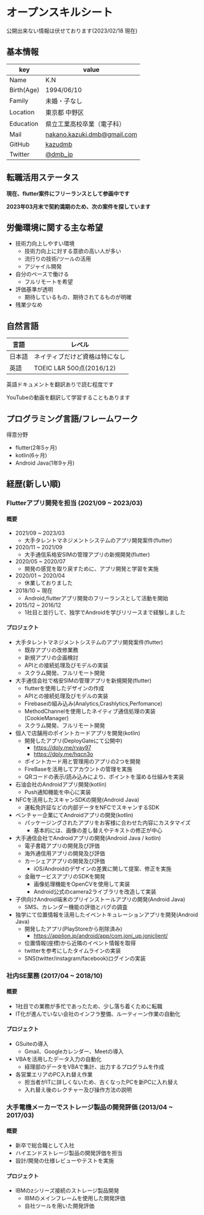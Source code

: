 # オープンスキルシート
公開出来ない情報は伏せております(2023/02/18 現在)

## 基本情報

|key|value|
|----|----|
|Name|K.N|
|Birth(Age)|1994/06/10|
|Family|未婚・子なし|
|Location|東京都 中野区|
|Education|県立工業高校卒業（電子科）|
|Mail|nakano.kazuki.dmb@gmail.com|
|GitHub|[kazudmb](https://github.com/kazudmb)|
|Twitter|[@dmb_jp](https://twitter.com/dmb_jp)|

## 転職活用ステータス

**現在、flutter案件にフリーランスとして参画中です**

**2023年03月末で契約満期のため、次の案件を探しています**

## 労働環境に関する主な希望

- 技術力向上しやすい環境
  - 技術力向上に対する意欲の高い人が多い
  - 流行りの技術/ツールの活用
  - アジャイル開発
- 自分のペースで働ける
  - フルリモートを希望
- 評価基準が透明
  - 期待しているもの、期待されてるものが明確
- 残業少なめ

## 自然言語

|言語|レベル|
|-----|-----|
|日本語|ネイティブだけど資格は特になし|
|英語|TOEIC L&R 500点(2016/12)|

英語ドキュメントを翻訳ありで読む程度です

YouTubeの動画を翻訳して学習することもあります

## プログラミング言語/フレームワーク

得意分野

- flutter(2年5ヶ月)
- kotlin(6ヶ月)
- Android Java(1年9ヶ月)

## 経歴(新しい順)

### Flutterアプリ開発を担当 (2021/09 ~ 2023/03)

#### 概要

- 2021/09 ~ 2023/03
  - 大手タレントマネジメントシステムのアプリ開発案件(flutter)  
- 2020/11 ~ 2021/09
  - 大手通信系格安SIMの管理アプリの新規開発(flutter)  
- 2020/05 ~ 2020/07
  - 開発の感覚を取り戻すために、アプリ開発と学習を実施
- 2020/01 ~ 2020/04
  - 休業しておりました
- 2018/10 ~ 現在
  - Android,flutterアプリ開発のフリーランスとして活動を開始
- 2015/12 ~ 2016/12
  - 1社目と並行して、独学でAndroidを学びリリースまで経験しました

#### プロジェクト

- 大手タレントマネジメントシステムのアプリ開発案件(flutter)
  - 既存アプリの改修業務
  - 新規アプリの企画検討
  - APIとの接続処理及びモデルの実装
  - スクラム開発、フルリモート開発
- 大手通信会社で格安SIMの管理アプリを新規開発(flutter)
  - flutterを使用したデザインの作成
  - APIとの接続処理及びモデルの実装
  - Firebaseの組み込み(Analytics,Crashlytics,Perfomance)
  - MethodChannelを使用したネイティブ通信処理の実装(CookieManager)
  - スクラム開発、フルリモート開発
- 個人で店舗用のポイントカードアプリを開発(kotlin)
  - 開発したアプリ(DeployGateにて公開中)
    - https://dply.me/rvay97
    - https://dply.me/hqcn3o
  - ポイントカード用と管理用のアプリの2つを開発
  - FireBaseを活用してアカウントの管理を実施
  - QRコードの表示/読み込みにより、ポイントを溜める仕組みを実装
- 石油会社のAndroidアプリ開発(kotlin)
  - Push通知機能を中心に実装
- NFCを活用したスキャンSDKの開発(Android Java)
  - 運転免許証などの内部データをNFCでスキャンするSDK
- ベンチャー企業にてAndroidアプリの開発(kotlin)
  - パッケージングされたアプリをお客様に合わせた内容にカスタマイズ
    - 基本的には、画像の差し替えやテキストの修正が中心
- 大手通信会社でAndroidアプリの開発(Android Java / kotlin)
  - 電子書籍アプリの開発及び評価
  - 海外通信用アプリの開発及び評価
  - カーシェアアプリの開発及び評価
    - iOS/Androidのデザインの差異に関して提案、修正を実施
  - 金融サービスアプリのSDKを開発
    - 画像処理機能をOpenCVを使用して実装
    - Android公式のcamera2ライブラリを改造して実装
- 子供向けAndroid端末のプリインストールアプリの開発(Android Java)
  - SMS、カレンダー機能の評価とバグの調査
- 独学にて位置情報を活用したイベントキュレーションアプリを開発(Android Java)
  - 開発したアプリ(PlayStoreから削除済み)
    - https://applion.jp/android/app/com.joni_up.joniclient/
  - 位置情報(座標)から近隣のイベント情報を取得
  - twitterを参考にしたタイムラインの実装
  - SNS(twitter/instagram/facebook)ログインの実装

### 社内SE業務 (2017/04 ~ 2018/10)

#### 概要

- 1社目での業務が多忙であったため、少し落ち着くために転職
- IT化が進んでいない会社のインフラ整備、ルーティーン作業の自動化

#### プロジェクト

- GSuiteの導入
  - Gmail、Googleカレンダー、Meetの導入
- VBAを活用したデータ入力の自動化
  - 経理部のデータをVBAで集計、出力するプログラムを作成
- 各営業エリアのPC入れ替え作業
  - 担当者がITに詳しくないため、古くなったPCを新PCに入れ替え
  - 入れ替え後のレクチャー及び操作方法の説明

### 大手電機メーカーでストレージ製品の開発評価 (2013/04 ~ 2017/03)

#### 概要

- 新卒で総合職として入社
- ハイエンドストレージ製品の開発評価を担当
- 設計/開発の仕様レビューやテストを実施

#### プロジェクト

- IBMのzシリーズ接続のストレージ製品開発
  - IBMのメインフレームを使用した開発評価
  - 自社ツールを用いた開発評価
